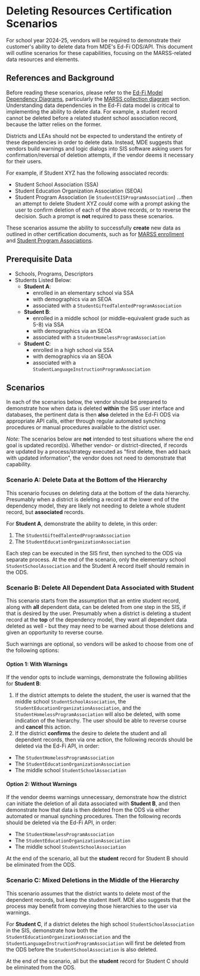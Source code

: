 # Deleting Resources Certification Scenarios
For school year 2024-25, vendors will be required to demonstrate their customer's ability to delete data from MDE's Ed-Fi ODS/API. This document will outline scenarios for these capabilities, focusing on the MARSS-related data resources and elements.

## References and Background
Before reading these scenarios, please refer to the [Ed-Fi Model Dependency Diagrams](sis_test_plan_c_data_reqs.md#ed-fi-model-dependency), particularly the [MARSS collection diagram](sis_test_plan_c_data_reqs.md#marss-collection) section. Understanding data dependencies in the Ed-Fi data model is critical to implementing the ability to delete data. For example, a student record cannot be deleted before a related student school association record, because the latter relies on the former.

Districts and LEAs should not be expected to understand the entirety of these dependencies in order to delete data. Instead, MDE suggests that vendors build warnings and logic dialogs into SIS software asking users for confirmation/reversal of deletion attempts, if the vendor deems it necessary for their users.

For example, if Student XYZ has the following associated records:
- Student School Association (SSA)
- Student Education Organization Association (SEOA)
- Student Program Association (ie ``StudentCEISProgramAssociation``)
...then an attempt to delete Student XYZ *could* come with a prompt asking the user to confirm deletion of each of the above records, or to reverse the decision. Such a prompt is **not** required to pass these scenarios.

These scenarios assume the ability to successfully **create** new data as outlined in other certification documents, such as for [MARSS enrollment](sandbox_cert_b_marss.md) and [Student Program Associations](./sandbox_cert_c_spas.md).

## Prerequisite Data
- Schools, Programs, Descriptors
- Students Listed Below:
    - **Student A**:
        - enrolled in an elementary school via SSA
        - with demographics via an SEOA
        - associated with a ``StudentGiftedTalentedProgramAssociation``
    - **Student B**:
        - enrolled in a middle school (or middle-equivalent grade such as 5-8) via SSA
        - with demographics via an SEOA
        - associated with a ``StudentHomelessProgramAssociation``
    - **Student C**:
        - enrolled in a high school via SSA
        - with demographics via an SEOA
        - associated with a ``StudentLanguageInstructionProgramAssociation``

## Scenarios
In each of the scenarios below, the vendor should be prepared to demonstrate how when data is deleted **within** the SIS user interface and databases, the pertinent data is then **also** deleted in the Ed-Fi ODS via appropriate API calls, either through regular automated synching procedures or manual procedures available to the district user.

_Note:_ The scenarios below are **not** intended to test situations where the end goal is updated record(s). Whether vendor- or district-directed, if records are updated by a process/strategy executed as "first delete, then add back with updated information", the vendor does not need to demonstrate that capability.

### Scenario A: Delete Data at the Bottom of the Hierarchy
This scenario focuses on deleting data at the bottom of the data hierarchy. Presumably when a district is deleting a record at the lower end of the dependency model, they are likely not needing to delete a whole student record, but **associated** records. 

For **Student A**, demonstrate the ability to delete, in this order:
1. The ``StudentGiftedTalentedProgramAssociation``
2. The ``StudentEducationOrganizationAssociation``

Each step can be executed in the SIS first, then synched to the ODS via separate process. At the end of the scenario, only the elementary school ``StudentSchoolAssociation`` and the Student A record itself should remain in the ODS.

### Scenario B: Delete All Dependent Data Associated with Student
This scenario starts from the assumption that an entire student record, along with **all** dependent data, can be deleted from one step in the SIS, if that is desired by the user. Presumably when a district is deleting a student record at the **top** of the dependency model, they want all dependent data deleted as well - but they may need to be warned about those deletions and given an opportunity to reverse course. 

Such warnings are optional, so vendors will be asked to choose from one of the following options:

#### Option 1: With Warnings
If the vendor opts to include warnings, demonstrate the following abilities for **Student B**:
1. If the district attempts to delete the student, the user is warned that the middle school ``StudentSchoolAssociation``, the ``StudentEducationOrganizationAssociation``, and the ``StudentHomelessProgramAssociation`` will also be deleted, with some indication of the hierarchy. The user should be able to reverse course and **cancel** this action.
2. If the district **confirms** the desire to delete the student and all dependent records, then via one action, the following records should be deleted via the Ed-Fi API, in order:
- The ``StudentHomelessProgramAssociation``
- The ``StudentEducationOrganizationAssociation``
- The middle school ``StudentSchoolAssociation``

#### Option 2: Without Warnings
If the vendor deems warnings unnecessary, demonstrate how the district can initiate the deletion of all data associated with  **Student B**, and then demonstrate how that data is then deleted from the ODS via either automated or manual synching procedures. Then the following records should be deleted via the Ed-Fi API, in order:
- The ``StudentHomelessProgramAssociation``
- The ``StudentEducationOrganizationAssociation``
- The middle school ``StudentSchoolAssociation``

At the end of the scenario, all but the **student** record for Student B should be eliminated from the ODS.

### Scenario C: Mixed Deletions in the Middle of the Hierarchy
This scenario assumes that the district wants to delete most of the dependent records, but keep the student itself. MDE also suggests that the process may benefit from conveying those hierarchies to the user via warnings.

For **Student C**, if a district deletes the high school ``StudentSchoolAssociation`` in the SIS, demonstrate how both the ``StudentEducationOrganizationAssociation`` and the ``StudentLanguageInstructionProgramAssociation`` will first be deleted from the ODS before the ``StudentSchoolAssociation`` is also deleted.

At the end of the scenario, all but the **student** record for Student C should be eliminated from the ODS.